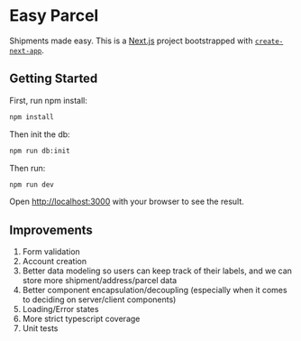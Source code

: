 
# Easy Parcel
Shipments made easy. This is a [Next.js](https://nextjs.org) project bootstrapped with [`create-next-app`](https://nextjs.org/docs/app/api-reference/cli/create-next-app).

## Getting Started

First, run npm install:

```bash
npm install
```

Then init the db:

```bash
npm run db:init
```

Then run:

```bash
npm run dev
```

Open [http://localhost:3000](http://localhost:3000) with your browser to see the result.

## Improvements

1. Form validation
2. Account creation
3. Better data modeling so users can keep track of their labels, and we can store more shipment/address/parcel data
4. Better component encapsulation/decoupling (especially when it comes to deciding on server/client components)
5. Loading/Error states
6. More strict typescript coverage
7. Unit tests

